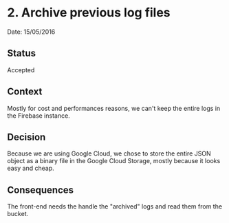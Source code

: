 # 2. Archive previous log files

Date: 15/05/2016

## Status

Accepted

## Context

Mostly for cost and performances reasons, we can't keep the entire logs in the Firebase instance.

## Decision

Because we are using Google Cloud, we chose to store the entire JSON object as a binary file in the
Google Cloud Storage, mostly because it looks easy and cheap.

## Consequences

The front-end needs the handle the "archived" logs and read them from the bucket.

